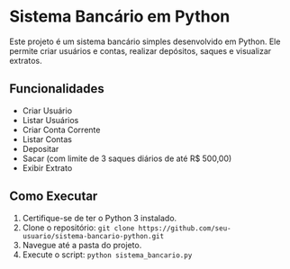 # Sistema Bancário em Python

Este projeto é um sistema bancário simples desenvolvido em Python. Ele permite criar usuários e contas, realizar depósitos, saques e visualizar extratos.

## Funcionalidades
- Criar Usuário
- Listar Usuários
- Criar Conta Corrente
- Listar Contas
- Depositar
- Sacar (com limite de 3 saques diários de até R$ 500,00)
- Exibir Extrato

## Como Executar
1. Certifique-se de ter o Python 3 instalado.
2. Clone o repositório: `git clone https://github.com/seu-usuario/sistema-bancario-python.git`
3. Navegue até a pasta do projeto.
4. Execute o script: `python sistema_bancario.py`
